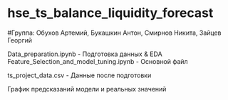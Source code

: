 # hse_ts_balance_liquidity_forecast

#Группа: Обухов Артемий, Букашкин Антон, Смирнов Никита, Зайцев Георгий

Data_preparation.ipynb - Подготовка данных & EDA Feature_Selection_and_model_tuning.ipynb - Основной файл

ts_project_data.csv - Данные после подготовки

График предсказаний модели и реальных значений

